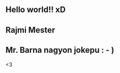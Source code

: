 Hello world!! xD
------------
Rajmi Mester
------------
Mr. Barna nagyon jokepu : - ) 
------------
<3
